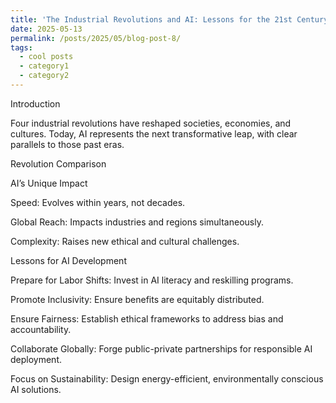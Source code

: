 ```yaml
---
title: 'The Industrial Revolutions and AI: Lessons for the 21st Century'
date: 2025-05-13
permalink: /posts/2025/05/blog-post-8/
tags:
  - cool posts
  - category1
  - category2
---
```

Introduction

Four industrial revolutions have reshaped societies, economies, and cultures. Today, AI represents the next transformative leap, with clear parallels to those past eras.

Revolution Comparison





AI’s Unique Impact

Speed: Evolves within years, not decades.

Global Reach: Impacts industries and regions simultaneously.

Complexity: Raises new ethical and cultural challenges.

Lessons for AI Development

Prepare for Labor Shifts: Invest in AI literacy and reskilling programs.

Promote Inclusivity: Ensure benefits are equitably distributed.

Ensure Fairness: Establish ethical frameworks to address bias and accountability.

Collaborate Globally: Forge public-private partnerships for responsible AI deployment.

Focus on Sustainability: Design energy-efficient, environmentally conscious AI solutions.
